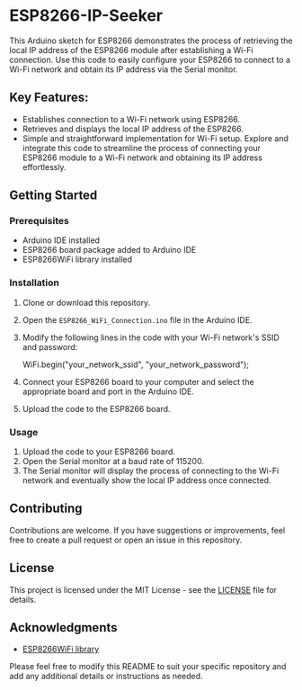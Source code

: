 # ESP8266-IP-Seeker
This Arduino sketch for ESP8266 demonstrates the process of retrieving the local IP address of the ESP8266 module after establishing a Wi-Fi connection. Use this code to easily configure your ESP8266 to connect to a Wi-Fi network and obtain its IP address via the Serial monitor.

## Key Features:

- Establishes connection to a Wi-Fi network using ESP8266.
- Retrieves and displays the local IP address of the ESP8266.
- Simple and straightforward implementation for Wi-Fi setup.
Explore and integrate this code to streamline the process of connecting your ESP8266 module to a Wi-Fi network and obtaining its IP address effortlessly.

## Getting Started

### Prerequisites

- Arduino IDE installed
- ESP8266 board package added to Arduino IDE
- ESP8266WiFi library installed

### Installation

1. Clone or download this repository.
2. Open the `ESP8266_WiFi_Connection.ino` file in the Arduino IDE.
3. Modify the following lines in the code with your Wi-Fi network's SSID and password:
    
    WiFi.begin("your_network_ssid", "your_network_password");
    
4. Connect your ESP8266 board to your computer and select the appropriate board and port in the Arduino IDE.
5. Upload the code to the ESP8266 board.

### Usage

1. Upload the code to your ESP8266 board.
2. Open the Serial monitor at a baud rate of 115200.
3. The Serial monitor will display the process of connecting to the Wi-Fi network and eventually show the local IP address once connected.

## Contributing

Contributions are welcome. If you have suggestions or improvements, feel free to create a pull request or open an issue in this repository.

## License

This project is licensed under the MIT License - see the [LICENSE](LICENSE) file for details.

## Acknowledgments

- [ESP8266WiFi library](https://arduino-esp8266.readthedocs.io/en/latest/esp8266wifi/readme.html)

Please feel free to modify this README to suit your specific repository and add any additional details or instructions as needed.
